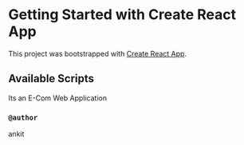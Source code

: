 # Getting Started with Create React App

This project was bootstrapped with [Create React App](https://github.com/facebook/create-react-app).

## Available Scripts

Its an E-Com Web Application

### `@author`
ankit
